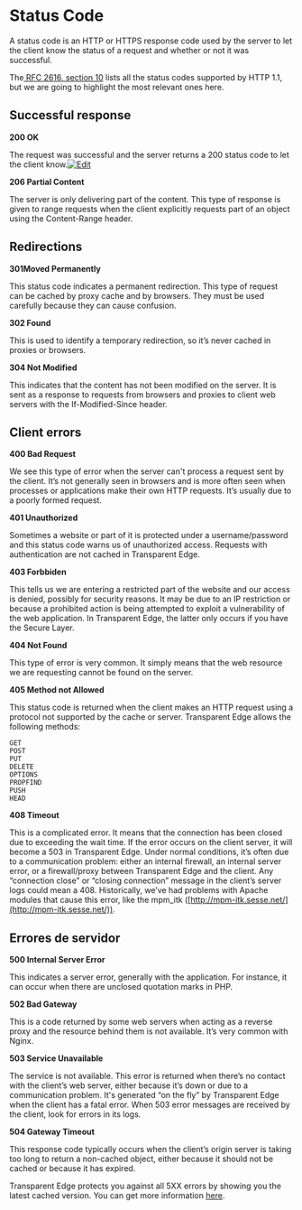 # Status Code

A status code is an HTTP or HTTPS response code used by the server to let the client know the status of a request and whether or not it was successful.

The[ RFC 2616, section 10](https://www.rfc-editor.org/rfc/rfc2616) lists all the status codes supported by HTTP 1.1, but we are going to highlight the most relevant ones here.

## Successful response

**200 OK**

The request was successful and the server returns a 200 status code to let the client know.[![Edit](https://soporte.transparentcdn.com/images/edit.png)](https://soporte.transparentcdn.com/projects/incidencias/wiki/Status_code/edit?section=4)

**206 Partial Content**

The server is only delivering part of the content. This type of response is given to range requests when the client explicitly requests part of an object using the Content-Range header.

## Redirections

**301Moved Permanently**

This status code indicates a permanent redirection. This type of request can be cached by proxy cache and by browsers. They must be used carefully because they can cause confusion.

**302 Found**

This is used to identify a temporary redirection, so it’s never cached in proxies or browsers.

**304 Not Modified**

This indicates that the content has not been modified on the server. It is sent as a response to requests from browsers and proxies to client web servers with the If-Modified-Since header.

## Client errors

**400 Bad Request**

We see this type of error when the server can't process a request sent by the client. It’s not generally seen in browsers and is more often seen when processes or applications make their own HTTP requests. It’s usually due to a poorly formed request.

**401 Unauthorized**

Sometimes a website or part of it is protected under a username/password and this status code warns us of unauthorized access. Requests with authentication are not cached in Transparent Edge.

**403 Forbbiden**

This tells us we are entering a restricted part of the website and our access is denied, possibly for security reasons. It may be due to an IP restriction or because a prohibited action is being attempted to exploit a vulnerability of the web application. In Transparent Edge, the latter only occurs if you have the Secure Layer.

**404 Not Found**

This type of error is very common. It simply means that the web resource we are requesting cannot be found on the server.

**405 Method not Allowed**

This status code is returned when the client makes an HTTP request using a protocol not supported by the cache or server. Transparent Edge allows the following methods:

```
GET
POST
PUT
DELETE
OPTIONS
PROPFIND
PUSH
HEAD
```

**408 Timeout**

This is a complicated error. It means that the connection has been closed due to exceeding the wait time. If the error occurs on the client server, it will become a 503 in Transparent Edge. Under normal conditions, it’s often due to a communication problem: either an internal firewall, an internal server error, or a firewall/proxy between Transparent Edge and the client. Any “connection close” or “closing connection” message in the client’s server logs could mean a 408. Historically, we’ve had problems with Apache modules that cause this error, like the mpm\_itk ([http://mpm-itk.sesse.net/](http://mpm-itk.sesse.net/)).

## Errores de servidor

**500 Internal Server Error**

This indicates a server error, generally with the application. For instance, it can occur when there are unclosed quotation marks in PHP.

**502 Bad Gateway**

This is a code returned by some web servers when acting as a reverse proxy and the resource behind them is not available. It’s very common with Nginx.

**503 Service Unavailable**

The service is not available. This error is returned when there’s no contact with the client’s web server, either because it’s down or due to a communication problem. It's generated “on the fly” by Transparent Edge when the client has a fatal error. When 503 error messages are received by the client, look for errors in its logs.

**504 Gateway Timeout**

This response code typically occurs when the client’s origin server is taking too long to return a non-cached object, either because it should not be cached or because it has expired.

Transparent Edge protects you against all 5XX errors by showing you the latest cached version. You can get more information [here](https://docs.transparentedge.eu/v/english/getting-started/faq/funcionalidades/proteccion-ante-caidas-del-origen).
